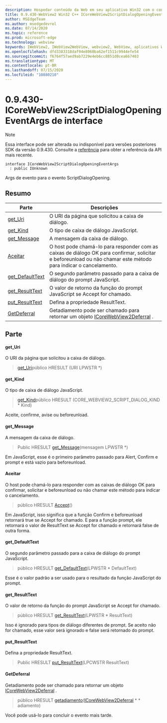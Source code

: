 ```yaml
---
description: Hospedar conteúdo da Web em seu aplicativo Win32 com o controle WebView2 do Microsoft Edge
title: 0.9.430-WebView2 Win32 C++ ICoreWebView2ScriptDialogOpeningEventArgs
author: MSEdgeTeam
ms.author: msedgedevrel
ms.date: 07/14/2020
ms.topic: reference
ms.prod: microsoft-edge
ms.technology: webview
keywords: IWebView2, IWebView2WebView, webview2, WebView, aplicativos Win32, Win32, Edge, ICoreWebView2, ICoreWebView2Host, controle do navegador, HTML Edge
ms.openlocfilehash: dfd3383318daf94e8060ba62ef1511c9944efe54
ms.sourcegitcommit: f6764f57aed9ab7229e4eb6cc8851d0cea667403
ms.translationtype: MT
ms.contentlocale: pt-BR
ms.lasthandoff: 07/15/2020
ms.locfileid: "10880210"
---
```

# 0.9.430-ICoreWebView2ScriptDialogOpeningEventArgs de interface 

> [!NOTE]
> Essa interface pode ser alterada ou indisponível para versões posteriores SDK da versão 0.9.430. Consulte a [referência](../../../webview2-api-reference.md) para obter a referência da API mais recente.

```
interface ICoreWebView2ScriptDialogOpeningEventArgs
  : public IUnknown
```

Args de evento para o evento ScriptDialogOpening.

## Resumo

 Parte                        | Descrições
--------------------------------|---------------------------------------------
[get_Uri](#get_uri) | O URI da página que solicitou a caixa de diálogo.
[get_Kind](#get_kind) | O tipo de caixa de diálogo JavaScript.
[get_Message](#get_message) | A mensagem da caixa de diálogo.
[Aceitar](#accept) | O host pode chamá-lo para responder com as caixas de diálogo OK para confirmar, solicitar e beforeunload ou não chamar este método para indicar o cancelamento.
[get_DefaultText](#get_defaulttext) | O segundo parâmetro passado para a caixa de diálogo do prompt JavaScript.
[get_ResultText](#get_resulttext) | O valor de retorno da função do prompt JavaScript se Accept for chamado.
[put_ResultText](#put_resulttext) | Defina a propriedade ResultText.
[GetDeferral](#getdeferral) | Getadiamento pode ser chamado para retornar um objeto [ICoreWebView2Deferral](ICoreWebView2Deferral.md) .

## Parte

#### get_Uri 

O URI da página que solicitou a caixa de diálogo.

> [get_Uri](#get_uri)público HRESULT (URI LPWSTR *)

#### get_Kind 

O tipo de caixa de diálogo JavaScript.

> [get_Kind](#get_kind)público HRESULT (CORE_WEBVIEW2_SCRIPT_DIALOG_KIND * Kind)

Aceite, confirme, avise ou beforeunload.

#### get_Message 

A mensagem da caixa de diálogo.

> Public HRESULT [get_Message](#get_message)(mensagem LPWSTR *)

Em JavaScript, esse é o primeiro parâmetro passado para Alert, Confirm e prompt e está vazio para beforeunload.

#### Aceitar 

O host pode chamá-lo para responder com as caixas de diálogo OK para confirmar, solicitar e beforeunload ou não chamar este método para indicar o cancelamento.

> público HRESULT [Accept](#accept)()

Em JavaScript, isso significa que a função Confirm e beforeunload retornará true se Accept for chamado. E para a função prompt, ele retornará o valor de ResultText se Accept for chamado e retornará false de outra forma.

#### get_DefaultText 

O segundo parâmetro passado para a caixa de diálogo do prompt JavaScript.

> público HRESULT [get_DefaultText](#get_defaulttext)(LPWSTR * DefaultText)

Esse é o valor padrão a ser usado para o resultado da função JavaScript do prompt.

#### get_ResultText 

O valor de retorno da função do prompt JavaScript se Accept for chamado.

> público HRESULT [get_ResultText](#get_resulttext)(LPWSTR * ResultText)

Isso é ignorado para tipos de diálogo diferentes de prompt. Se aceito não for chamado, esse valor será ignorado e false será retornado do prompt.

#### put_ResultText 

Defina a propriedade ResultText.

> Public HRESULT [put_ResultText](#put_resulttext)(LPCWSTR ResultText)

#### GetDeferral 

Getadiamento pode ser chamado para retornar um objeto [ICoreWebView2Deferral](ICoreWebView2Deferral.md) .

> público HRESULT [getadiamento](#getdeferral)([ICoreWebView2Deferral](ICoreWebView2Deferral.md) * * adiamento)

Você pode usá-lo para concluir o evento mais tarde.

